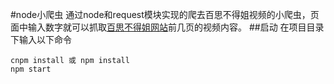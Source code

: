 #node小爬虫
	通过node和request模块实现的爬去百思不得姐视频的小爬虫，页面中输入数字就可以抓取[百思不得姐网站](http://www.budejie.com/)前几页的视频内容。
##启动
在项目目录下输入以下命令
```
cnpm install 或 npm install 
npm start
```